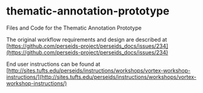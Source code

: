 # thematic-annotation-prototype
Files and Code for the Thematic Annotation Prototype

The original workflow requirements and design are described at [https://github.com/perseids-project/perseids_docs/issues/234](https://github.com/perseids-project/perseids_docs/issues/234)

End user instructions can be found at [http://sites.tufts.edu/perseids/instructions/workshops/vortex-workshop-instructions/](http://sites.tufts.edu/perseids/instructions/workshops/vortex-workshop-instructions/)

